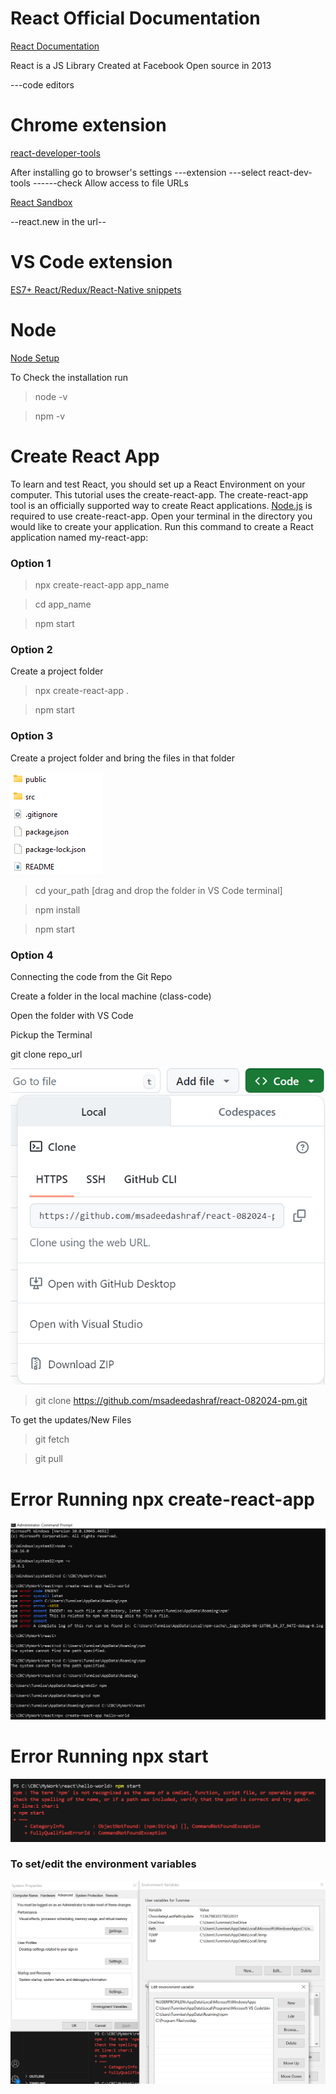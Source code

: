 # React Official Documentation

[React Documentation](https://react.dev/)

React is a JS Library
Created at Facebook
Open source in 2013

---code editors
# Chrome extension 
[react-developer-tools](https://chromewebstore.google.com/detail/react-developer-tools/fmkadmapgofadopljbjfkapdkoienihi)

After installing go to browser's settings ---extension ---select react-dev-tools ------check Allow access to file URLs

[React Sandbox](https://codesandbox.io/p/sandbox/react-new?utm_source=dotnew)

--react.new in the url--


# VS Code extension

[ES7+ React/Redux/React-Native snippets](https://marketplace.visualstudio.com/items?itemName=dsznajder.es7-react-js-snippets)

# Node
[Node Setup](https://nodejs.org/en/download/prebuilt-installer)

To Check the installation run

>node -v

>npm -v


# Create React App

To learn and test React, you should set up a React Environment on your computer.
This tutorial uses the create-react-app.
The create-react-app tool is an officially supported way to create React applications.
[Node.js](https://nodejs.org/en/download/prebuilt-installer) is required to use create-react-app.
Open your terminal in the directory you would like to create your application.
Run this command to create a React application named my-react-app:

### Option 1

>npx create-react-app app_name

>cd app_name

>npm start

### Option 2
Create a project folder 

> npx create-react-app .

> npm start  

### Option 3
Create a project folder and bring the files in that folder 

![Files and Folder to copy in the project folder](Assets/option-3.png)

> cd your_path [drag and drop the folder in VS Code terminal]

> npm install

> npm start  

### Option 4
Connecting the code from the Git Repo

Create a folder in the local machine (class-code)

Open the folder with VS Code 

Pickup the Terminal

git clone repo_url 

![Git Url](Assets/git-clone-url.png)

> git clone https://github.com/msadeedashraf/react-082024-pm.git

To get the updates/New Files

> git fetch

> git pull




# Error Running npx create-react-app

![npx create-react-app](Assets/npm-missing-folder-error.PNG)


# Error Running npx start
 
![npx start](Assets/npm-start-pag1-error.PNG)

### To set/edit the environment variables
![npx start fix](Assets/npm-start-pag2-error.PNG)




